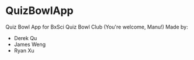 # QuizBowlApp
Quiz Bowl App for BxSci Quiz Bowl Club (You're welcome, Manu!)
Made by:
- Derek Qu
- James Weng
- Ryan Xu

